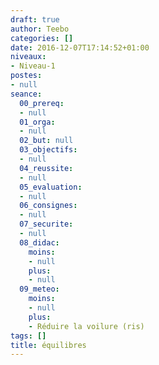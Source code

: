 ```yaml
---
draft: true
author: Teebo
categories: []
date: 2016-12-07T17:14:52+01:00
niveaux:
- Niveau-1
postes:
- null
seance:
  00_prereq:
  - null
  01_orga:
  - null
  02_but: null
  03_objectifs:
  - null
  04_reussite:
  - null
  05_evaluation:
  - null
  06_consignes:
  - null
  07_securite:
  - null
  08_didac:
    moins:
    - null
    plus:
    - null
  09_meteo:
    moins:
    - null
    plus:
    - Réduire la voilure (ris)
tags: []
title: équilibres
---
```

